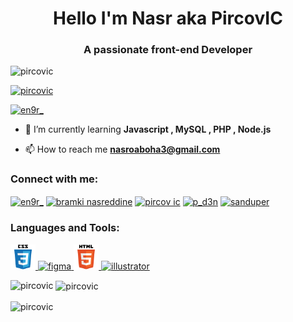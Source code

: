 <h1 align="center">Hello I'm Nasr aka PircovIC</h1>
<h3 align="center">A passionate front-end Developer</h3>

<p align="left"> <img src="https://komarev.com/ghpvc/?username=pircovic&label=Profile%20views&color=0e75b6&style=flat" alt="pircovic" /> </p>

<p align="left"> <a href="https://github.com/ryo-ma/github-profile-trophy"><img src="https://github-profile-trophy.vercel.app/?username=pircovic" alt="pircovic" /></a> </p>

<p align="left"> <a href="https://twitter.com/en9r_" target="blank"><img src="https://img.shields.io/twitter/follow/en9r_?logo=twitter&style=for-the-badge" alt="en9r_" /></a> </p>

- 🌱 I’m currently learning **Javascript , MySQL , PHP , Node.js**

- 📫 How to reach me **nasroaboha3@gmail.com**

<h3 align="left">Connect with me:</h3>
<p align="left">
<a href="https://twitter.com/en9r_" target="blank"><img align="center" src="https://raw.githubusercontent.com/rahuldkjain/github-profile-readme-generator/master/src/images/icons/Social/twitter.svg" alt="en9r_" height="30" width="40" /></a>
<a href="https://linkedin.com/in/bramki nasreddine" target="blank"><img align="center" src="https://raw.githubusercontent.com/rahuldkjain/github-profile-readme-generator/master/src/images/icons/Social/linked-in-alt.svg" alt="bramki nasreddine" height="30" width="40" /></a>
<a href="https://fb.com/pircov ic" target="blank"><img align="center" src="https://raw.githubusercontent.com/rahuldkjain/github-profile-readme-generator/master/src/images/icons/Social/facebook.svg" alt="pircov ic" height="30" width="40" /></a>
<a href="https://instagram.com/p_d3n" target="blank"><img align="center" src="https://raw.githubusercontent.com/rahuldkjain/github-profile-readme-generator/master/src/images/icons/Social/instagram.svg" alt="p_d3n" height="30" width="40" /></a>
<a href="https://discord.gg/sanduper" target="blank"><img align="center" src="https://raw.githubusercontent.com/rahuldkjain/github-profile-readme-generator/master/src/images/icons/Social/discord.svg" alt="sanduper" height="30" width="40" /></a>
</p>

<h3 align="left">Languages and Tools:</h3>
<p align="left"> <a href="https://www.w3schools.com/css/" target="_blank" rel="noreferrer"> <img src="https://raw.githubusercontent.com/devicons/devicon/master/icons/css3/css3-original-wordmark.svg" alt="css3" width="40" height="40"/> </a> <a href="https://www.figma.com/" target="_blank" rel="noreferrer"> <img src="https://www.vectorlogo.zone/logos/figma/figma-icon.svg" alt="figma" width="40" height="40"/> </a> <a href="https://www.w3.org/html/" target="_blank" rel="noreferrer"> <img src="https://raw.githubusercontent.com/devicons/devicon/master/icons/html5/html5-original-wordmark.svg" alt="html5" width="40" height="40"/> </a> <a href="https://www.adobe.com/in/products/illustrator.html" target="_blank" rel="noreferrer"> <img src="https://www.vectorlogo.zone/logos/adobe_illustrator/adobe_illustrator-icon.svg" alt="illustrator" width="40" height="40"/> </a> </p>

<p><img align="left" src="https://github-readme-stats.vercel.app/api/top-langs?username=pircovic&show_icons=true&locale=en&layout=compact" alt="pircovic" /></p>

<p>&nbsp;<img align="center" src="https://github-readme-stats.vercel.app/api?username=pircovic&show_icons=true&locale=en" alt="pircovic" /></p>

<p><img align="center" src="https://github-readme-streak-stats.herokuapp.com/?user=pircovic&" alt="pircovic" /></p>
